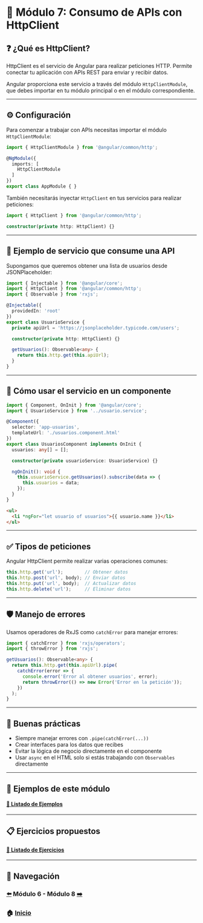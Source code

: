 # 📘 Módulo 7: Consumo de APIs con HttpClient

## ❓ ¿Qué es HttpClient?

HttpClient es el servicio de Angular para realizar peticiones HTTP. Permite conectar tu aplicación con APIs REST para enviar y recibir datos.

Angular proporciona este servicio a través del módulo `HttpClientModule`, que debes importar en tu módulo principal o en el módulo correspondiente.

---

## ⚙️ Configuración

Para comenzar a trabajar con APIs necesitas importar el módulo `HttpClientModule`:

```ts
import { HttpClientModule } from '@angular/common/http';

@NgModule({
  imports: [
    HttpClientModule
  ]
})
export class AppModule { }
```

También necesitarás inyectar `HttpClient` en tus servicios para realizar peticiones:

```ts
import { HttpClient } from '@angular/common/http';

constructor(private http: HttpClient) {}
```

---

## 📡 Ejemplo de servicio que consume una API

Supongamos que queremos obtener una lista de usuarios desde JSONPlaceholder:

```ts
import { Injectable } from '@angular/core';
import { HttpClient } from '@angular/common/http';
import { Observable } from 'rxjs';

@Injectable({
  providedIn: 'root'
})
export class UsuarioService {
  private apiUrl = 'https://jsonplaceholder.typicode.com/users';

  constructor(private http: HttpClient) {}

  getUsuarios(): Observable<any> {
    return this.http.get(this.apiUrl);
  }
}
```

---

## 🧩 Cómo usar el servicio en un componente

```ts
import { Component, OnInit } from '@angular/core';
import { UsuarioService } from '../usuario.service';

@Component({
  selector: 'app-usuarios',
  templateUrl: './usuarios.component.html'
})
export class UsuariosComponent implements OnInit {
  usuarios: any[] = [];

  constructor(private usuarioService: UsuarioService) {}

  ngOnInit(): void {
    this.usuarioService.getUsuarios().subscribe(data => {
      this.usuarios = data;
    });
  }
}
```

```html
<ul>
  <li *ngFor="let usuario of usuarios">{{ usuario.name }}</li>
</ul>
```

---

## ✅ Tipos de peticiones

Angular HttpClient permite realizar varias operaciones comunes:

```ts
this.http.get('url');        // Obtener datos
this.http.post('url', body); // Enviar datos
this.http.put('url', body);  // Actualizar datos
this.http.delete('url');     // Eliminar datos
```

---

## 🛡️ Manejo de errores

Usamos operadores de RxJS como `catchError` para manejar errores:

```ts
import { catchError } from 'rxjs/operators';
import { throwError } from 'rxjs';

getUsuarios(): Observable<any> {
  return this.http.get(this.apiUrl).pipe(
    catchError(error => {
      console.error('Error al obtener usuarios', error);
      return throwError(() => new Error('Error en la petición'));
    })
  );
}
```

---

## 🧠 Buenas prácticas

- Siempre manejar errores con `.pipe(catchError(...))`
- Crear interfaces para los datos que recibes
- Evitar la lógica de negocio directamente en el componente
- Usar `async` en el HTML solo si estás trabajando con `Observables` directamente

---

## 🧪 Ejemplos de este módulo

#### [🔗 Listado de Ejemplos](./Ejemplos/README.md)

---

## 📋 Ejercicios propuestos

#### [🔗 Listado de Ejercicios](./Ejercicios/README.md)

---

## 🔁 Navegación

### [⬅️](../Modulo_6_Formularios_y_Validaciones/Modulo_6.md) Módulo 6 - Módulo 8 [➡️](../Modulo_8/Modulo_8.md)

### 🏠 [Inicio](../README.md)
